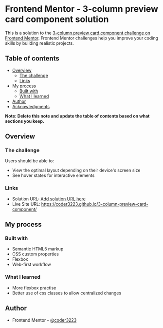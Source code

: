 # Frontend Mentor - 3-column preview card component solution

This is a solution to the [3-column preview card component challenge on Frontend Mentor](https://www.frontendmentor.io/challenges/3column-preview-card-component-pH92eAR2-). Frontend Mentor challenges help you improve your coding skills by building realistic projects. 

## Table of contents

- [Overview](#overview)
  - [The challenge](#the-challenge)
  - [Links](#links)
- [My process](#my-process)
  - [Built with](#built-with)
  - [What I learned](#what-i-learned)
- [Author](#author)
- [Acknowledgments](#acknowledgments)

**Note: Delete this note and update the table of contents based on what sections you keep.**

## Overview

### The challenge

Users should be able to:

- View the optimal layout depending on their device's screen size
- See hover states for interactive elements

### Links

- Solution URL: [Add solution URL here](https://your-solution-url.com)
- Live Site URL: https://coder3223.github.io/3-column-preview-card-component/

## My process

### Built with

- Semantic HTML5 markup
- CSS custom properties
- Flexbox
- Web-first workflow


### What I learned

- More flexbox practise
- Better use of css classes to allow centralized changes

## Author

- Frontend Mentor - [@coder3223](https://www.frontendmentor.io/profile/yourusername)



